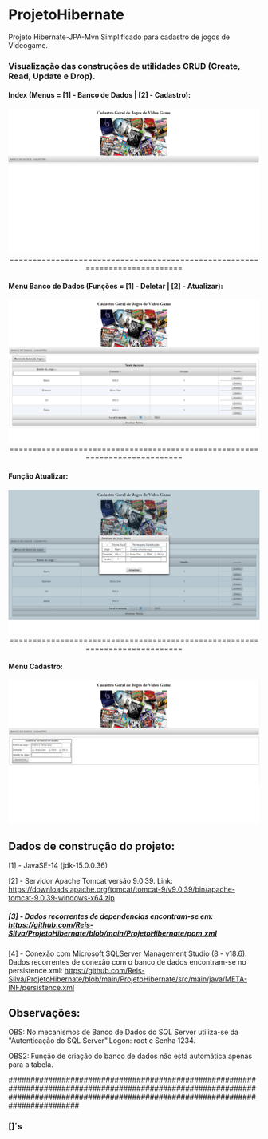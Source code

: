 # ProjetoHibernate

Projeto Hibernate-JPA-Mvn Simplificado para cadastro de jogos de Videogame.

### Visualização das construções de utilidades CRUD (Create, Read, Update e Drop).


#### Index (Menus = [1] - Banco de Dados | [2] - Cadastro):
<p align="center">
<img src="https://github.com/Reis-Silva/ProjetoHibernate/blob/main/ProjetoHibernate/src/main/java/META-INF/resources/img/index.png">
===========================================================================
</p>

#### Menu Banco de Dados (Funções = [1] - Deletar | [2] - Atualizar):
<p align="center">
<img src="https://github.com/Reis-Silva/ProjetoHibernate/blob/main/ProjetoHibernate/src/main/java/META-INF/resources/img/BancoDeDados.png">
===========================================================================
</p>

#### Função Atualizar:
<p align="center">
<img src="https://github.com/Reis-Silva/ProjetoHibernate/blob/main/ProjetoHibernate/src/main/java/META-INF/resources/img/Atualizar.png">
===========================================================================
</p>

#### Menu Cadastro:
<p align="center">
<img src="https://github.com/Reis-Silva/ProjetoHibernate/blob/main/ProjetoHibernate/src/main/java/META-INF/resources/img/cadastro.png">
</p>

## Dados de construção do projeto:

[1] - JavaSE-14 (jdk-15.0.0.36)

[2] - Servidor Apache Tomcat versão 9.0.39. Link: https://downloads.apache.org/tomcat/tomcat-9/v9.0.39/bin/apache-tomcat-9.0.39-windows-x64.zip

##### [3] - Dados recorrentes de dependencias encontram-se em: https://github.com/Reis-Silva/ProjetoHibernate/blob/main/ProjetoHibernate/pom.xml

[4] - Conexão com Microsoft SQLServer Management Studio (8 - v18.6). Dados recorrentes de conexão com o banco de dados encontram-se no persistence.xml: https://github.com/Reis-Silva/ProjetoHibernate/blob/main/ProjetoHibernate/src/main/java/META-INF/persistence.xml

## Observações:

OBS: No mecanismos de Banco de Dados do SQL Server utiliza-se da "Autenticação do SQL Server".Logon: root e Senha 1234. 

OBS2: Função de criação do banco de dados não está automática apenas para a tabela. 

########################################################################################################################################################################################
### []´s
